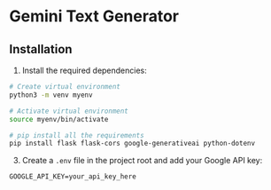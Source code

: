 # Gemini Text Generator

## Installation

1. Install the required dependencies:
```bash
# Create virtual environment
python3 -m venv myenv

# Activate virtual environment
source myenv/bin/activate

# pip install all the requirements
pip install flask flask-cors google-generativeai python-dotenv
```

3. Create a `.env` file in the project root and add your Google API key:
```env
GOOGLE_API_KEY=your_api_key_here
```